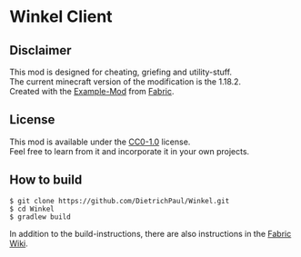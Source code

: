 # Winkel Client

## Disclaimer

This mod is designed for cheating, griefing and utility-stuff.\
The current minecraft version of the modification is the 1.18.2.\
Created with the [Example-Mod](https://github.com/FabricMC/fabric-example-mod) from [Fabric](https://fabricmc.net/).

## License

This mod is available under the [CC0-1.0](https://github.com/DietrichPaul/Winkel/blob/master/LICENSE) license.\
Feel free to learn from it and incorporate it in your own projects.

## How to build

```
$ git clone https://github.com/DietrichPaul/Winkel.git
$ cd Winkel
$ gradlew build
```

In addition to the build-instructions, there are also instructions in
the [Fabric Wiki](https://fabricmc.net/wiki/tutorial:setup).
